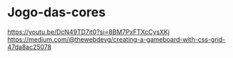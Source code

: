 # Jogo-das-cores

https://youtu.be/DcN49TD7it0?si=8BM7PxFTXcCysXKj
https://medium.com/@thewebdevg/creating-a-gameboard-with-css-grid-47da8ac25078